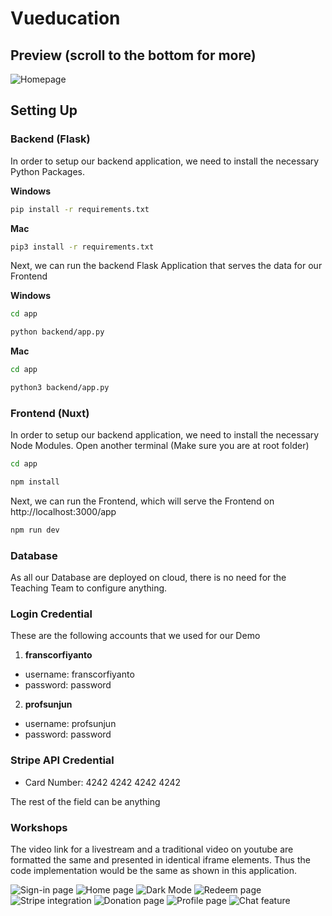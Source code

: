 # Vueducation

## Preview (scroll to the bottom for more)
![Homepage](./img/Homepage.png)

## Setting Up

### Backend (Flask)

In order to setup our backend application, we need to install the necessary Python Packages.

**Windows** 
```bash
pip install -r requirements.txt
```

**Mac**
```bash
pip3 install -r requirements.txt
```

Next, we can run the backend Flask Application that serves the data for our Frontend

**Windows**
```bash
cd app

python backend/app.py
```

**Mac**
```bash
cd app

python3 backend/app.py
```

### Frontend (Nuxt)

In order to setup our backend application, we need to install the necessary Node Modules.
Open another terminal (Make sure you are at root folder)

```bash
cd app

npm install
```

Next, we can run the Frontend, which will serve the Frontend on http://localhost:3000/app

```bash
npm run dev
```

### Database

As all our Database are deployed on cloud, there is no need for the Teaching Team to configure anything.


### Login Credential

These are the following accounts that we used for our Demo

1. **franscorfiyanto**
* username: franscorfiyanto
* password: password

2. **profsunjun**
* username: profsunjun
* password: password

### Stripe API Credential

* Card Number: 4242 4242 4242 4242

The rest of the field can be anything

### Workshops
The video link for a livestream and a traditional video on youtube are formatted the same and presented in identical iframe elements.
Thus the code implementation would be the same as shown in this application.

![Sign-in page](./img/Sign_in_page.png)
![Home page](./img/Homepage.png)
![Dark Mode](./img/Dark_mode.png)
![Redeem page](./img/Redeem.png)
![Stripe integration](./img/Stripe.png)
![Donation page](./img/Donate.png)
![Profile page](./img/Profile.png)
![Chat feature](./img/Chat.png)
